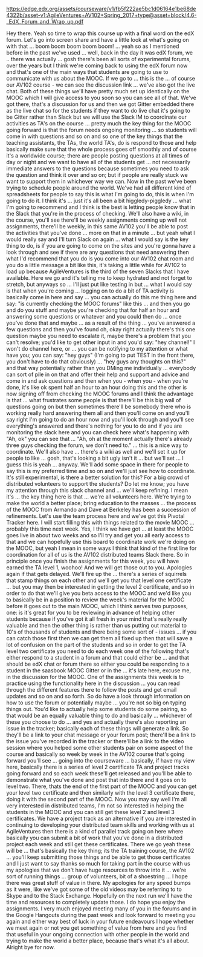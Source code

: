 https://edge.edx.org/assets/courseware/v1/fb5f222ae5bc1d06164e1be68de4322b/asset-v1:AgileVentures+AV102+Spring_2017+type@asset+block/4.6-_EdX_Forum_and_Wrap_up.pdf

Hey there. Yeah so time to wrap this course up with a final word on the edX
forum. Let's go into screen share and have a little look at what's going on with that ... boom boom boom boom boom!
... yeah so as I mentioned before in the past we've used ... well, back in the day it was
edX forum, we .. there was actually ... gosh there's been all sorts of experimental forums, over the
years but I think we're coming back to using the edX forum now and that's one of the main ways that
students are going to use to communicate with us about the MOOC. If we go to ... this is the ... of course our AV102
course - we can see the discussion link ... we've also got the live chat. Both of these things
we'll have pretty much set up identically on the MOOC which I will give access to you soon so you can see all
of that. We've got there, that's a discussion for us and then we got Gitter embedded there
as the live chat so for the students if they want to do live chat it's going to be
Gitter rather than Slack but we will use the Slack IM to coordinate our activities as
TA's on the course
... pretty much the key thing for the MOOC going forward is that the forum
needs ongoing monitoring ... so students will come in with questions
and so on and so one of the key things that the teaching assistants, the TAs, the
world TA's, do is respond to those and help basically make sure that the whole
process goes off smoothly and of course it's a worldwide course; there are people posting
questions at all times of day or night and we want to have all of the
students get ... not necessarily immediate answers to the questions because
sometimes you need to ask the question and think it over and so on; but if people are really
stuck we want to support them in whichever way we can. Now in the past we've been trying to schedule
people around the world. We've had all different kind of spreadsheets for people to say
this is what I'm going to do, this is when I'm going to do it.
I think it's ... just it's all been a bit higgledy-piggledy ... what I'm going to recommend and I think
is the best is letting people know that in the Slack that you're in the
process of checking. We'll also have a wiki, in the course, you'll see there'll be weekly assignments coming up
well not assignments, there'll be weekly, in this same AV102 you'll be able to post the activities that you've
done ... more on that in a minute ... but yeah what I would really say and I'll turn Slack on again ... what I would say is the key
thing to do, is if you are going to come on the sites and you're gonna have a look through and
see if there are any questions that need answering then what I'd recommend that you do is
you come into our AV102 chat room and you do a little message a bit like this, it's taking
a little while
for AV102 to load up because AgileVentures is the third of the seven Slacks that I have
available. Here we go and it's telling me to keep hydrated and not forget to stretch, but anyways so ... I'll just put like
testing in but ... what I would say is that when you're coming ... logging on to do a bit of TA
activity is basically come in here and say ... you can actually do
this me thing here and say: "is currently checking the MOOC forums" like
this ... and then you go and do you stuff and maybe you're checking that for
half an hour and answering some questions or whatever and you could then do ... once you've
done that and maybe ... as a result of the thing ... you've answered
a few questions and then you've found oh, okay right actually there's this one
question maybe you need to escalate it, maybe there's a problem that you can't resolve; you'd like
to get other input in and you'd say: "hey channel!" I won't do channel here, or
... you can be notifying to my attention or what have you; you can say: "hey guys"
(I'm going to put TEST in the front there, you don't have to do that obviously) ... "hey guys any thoughts
on this?" and that way potentially rather than you DMing me
individually ... everybody can sort of pile in on that and offer
their help and support and advice and come in and ask questions and then when you -
when you - when you're done, it's like
ok spent half an hour to an hour doing this and the other is now signing off from checking
the MOOC forums and I think the advantage is that ... what
frustrates some people is that there'll be this big wall of questions going
on but then sometimes there'll be somebody there who is working really hard answering them all and then
you'll come on and you'll say right I'm going to do an hour now and you'll look through and you'll see everything's answered and there's nothing for you to do and if you
are monitoring the slack here and you can check here what's happening with
"Ah, ok" you can see that ... "Ah, oh at the moment actually there's already
three guys checking the forum, we don't need to." ... this is a nice way to
coordinate. We'll also have ... there's a wiki as well and we'll set it up for people to
like ... gosh, that's looking a bit ugly isn't it ... but we'll set ... I guess this is yeah ... anyway.
We'll add some space in there for people to say this is my preferred time and so on and we'll just
see how to coordinate. It's still experimental, is there a better
solution for this? For a big crowd of distributed volunteers to support the
students? Do let me know; you have my attention through this slack channel and ...
we'll keep refining. I mean it's ... the key thing here is that ...
we're all volunteers here. We're trying to make the world a better place; bring education to
the masses
... the process of the MOOC from Armando and Dave at Berkeley has been a
succession of refinements.
Let's use the team process here and we've got this Pivotal Tracker here. I
will start filling this with things related to the movie MOOC ... probably
this time next week.
Yes, I think we have got ... at least the MOOC goes live in about two weeks and so I'll try and get you all early access to that and we can hopefully
use this board to coordinate work we're doing on the MOOC, but
yeah I mean in some ways I think that kind of the first line for coordination for all of us is the
AV102 distributed teams Slack there. So in principle once you finish the
assignments for this week, you will have earned the TA level 1, woohoo! And we will get those out to you.
Apologies again if that gets delayed. We'll fire up the ... there's a series of squirrels that stamp things
on each other and we'll get you that level one certificate ... but you may then be interested in getting the level 2 certificate, and
so in order to do that we'll give you beta access to the MOOC and we'd like you
to basically be in a position to review the week's material for the MOOC before it goes out to
the main MOOC, which I think serves two purposes, one: is it's great for you to be reviewing in advance of helping
other students because if you've got it all fresh in your mind that's really really valuable and then the other thing is
rather than us putting out material to 10's of thousands of students and there being some sort
of - issues ... if you can catch those first then we can get them all fixed up then that will save a lot of confusion on the part of the students and so in
order to get the TA level two certificate you need to do each week one of the following
that's either respond to a student in a forum and that could either be ... and that should be edX chat or forum there so either
you could be responding to a student in the saasbook MOOC Gitter or in the ...
it's late here, excuse me, in the discussion for the MOOC. One of the assignments this week is to practice using the
functionality here in the discussion
... you can read through the different features there to follow the posts
and get email updates and so on and so forth. So do have a look through information on
how to use the forum or potentially maybe ...
you're not so big on typing things out. You'd like to actually help some students do some
pairing, so that would be an equally valuable thing to do and basically ...
whichever of these you choose to do ... and yes and actually there's also reporting an issue in the tracker;
basically each of these things will generate a link. So they'll be a link to your
chat message or your forum post; there'll be a link to the issue you've recorded in the tracker or there'll be a link
to the video session where you helped some other students pair on
some aspect of the course and basically so week by week in the AV102
course that's going forward you'll see ... going into the courseware ... basically, if have my view here, basically
there is a series of level 2 certificate TA and project tracks going forward and so each week
these'll get released and you'll be able to demonstrate what you've done and post that
into there and it goes on to level two. There, thats the end of the first part of the MOOC and you can get your level two certificate and then
similarly with the level 3 certificate there, doing it with the second part of the MOOC. Now you may say
well I'm all very interested in distributed teams, I'm not so interested in helping the students in the
MOOC and you can still get these level 2 and level 3 certificates. We have a
project track as an alternative if you are interested in continuing to developing your distributed team
skills and working with us at AgileVentures then there is a kind of
parallel track going on here where basically you can submit a bit of work that you've done
in a distributed project each week and still get these certificates. There we go yeah
these will be ... that's basically the key thing; its the TA training course, the AV102
... you'll keep submitting those things and be able to get those
certificates and I just want to say thanks so much for taking part in the
course with us
my apologies that we don't have huge resources to throw into it ...
we're sort of running things ... group of volunteers, bit of a shoestring ... I hope
there was great stuff of value in there. My apologies for any speed bumps
as it were, like we've got some of the old videos may be referring to
to Skype and to the Stack Exchange. Hopefully on the next run we'll
have the time and resources to completely update those. I do hope you enjoy
the assignments. I very much enjoyed meeting many of you in the
forums and in the Google Hangouts during the past week and look forward to meeting
you again and either way
best of luck in your future endeavours I hope whether we meet again or not
you get something of value from here and you find that useful in your ongoing connection with other people in
the world
and trying to make the world a better place, because that's what it's all about. Alright bye for now.
